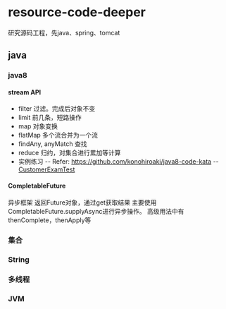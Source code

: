 # resource-code-deeper
研究源码工程，先java、spring、tomcat
## java
### java8
#### stream API
- filter
过滤。完成后对象不变
- limit
前几条，短路操作
- map
对象变换
- flatMap
多个流合并为一个流
- findAny, anyMatch
查找
- reduce
归约，对集合进行累加等计算
- 实例练习
-- Refer: https://github.com/konohiroaki/java8-code-kata
--  [CustomerExamTest](src/main/java/com/vaga/java/stream/kata/exam/CustomerExamTest.java)
#### CompletableFuture
异步框架
返回Future对象，通过get获取结果
主要使用CompletableFuture.supplyAsync进行异步操作。
高级用法中有thenComplete，thenApply等
### 集合
### String
### 多线程
### JVM
